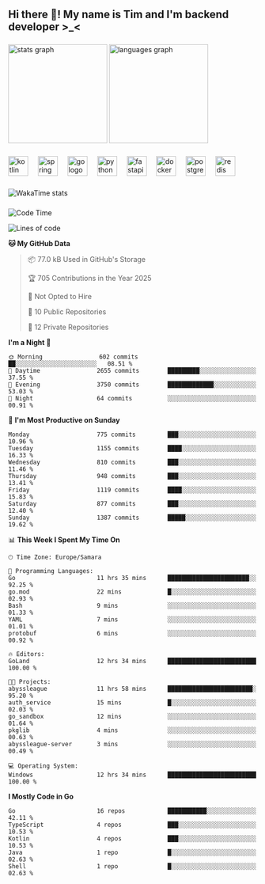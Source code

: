 <h2 align="left">Hi there 👋! My name is Tim and I'm backend developer >_<</h2>

###

<div align="left">
  <img src="https://github-readme-stats-qilm.vercel.app/api?username=intezya&hide_title=false&hide_rank=false&show_icons=true&include_all_commits=true&count_private=true&disable_animations=false&theme=omni&locale=en&hide_border=true&order=1&show=prs_merged&hide=issues" height="200" alt="stats graph"  />
  <img src="https://github-readme-stats-qilm.vercel.app/api/top-langs?username=intezya&locale=en&hide_title=false&layout=donut&langs_count=5&theme=omni&hide_border=true&order=2&exclude_repo=github-readme-stats&hide=mako" height="200" alt="languages graph"  />
</div>

###

<div align="left">
  <img src="https://img.shields.io/badge/Kotlin-7F52FF?logo=kotlin&logoColor=white&style=for-the-badge" height="40" alt="kotlin logo"  />
  <img width="12" />
  <img src="https://img.shields.io/badge/Spring-6DB33F?logo=spring&logoColor=black&style=for-the-badge" height="40" alt="spring logo"  />
  <img width="12" />
  <img src="https://img.shields.io/badge/Go-00ADD8?logo=go&logoColor=white&style=for-the-badge" height="40" alt="go logo"  />
  <img width="12" />
  <img src="https://img.shields.io/badge/Python-3776AB?logo=python&logoColor=white&style=for-the-badge" height="40" alt="python logo"  />
  <img width="12" />
  <img src="https://img.shields.io/badge/FastAPI-009688?logo=fastapi&logoColor=white&style=for-the-badge" height="40" alt="fastapi logo"  />
  <img width="12" />
  <img src="https://img.shields.io/badge/Docker-2496ED?logo=docker&logoColor=white&style=for-the-badge" height="40" alt="docker logo"  />
  <img width="12" />
  <img src="https://img.shields.io/badge/PostgreSQL-4169E1?logo=postgresql&logoColor=white&style=for-the-badge" height="40" alt="postgresql logo"  />
  <img width="12" />
  <img src="https://img.shields.io/badge/Redis-DC382D?logo=redis&logoColor=white&style=for-the-badge" height="40" alt="redis logo"  />
</div>

###

<picture>
	<source
		srcset="https://github-readme-stats-qilm.vercel.app/api/wakatime?username=intezya&theme=omni&layout=compact&hide_border=true"
		media="(prefers-color-scheme: dark)%2C (prefers-color-scheme: no-preference)"
	/>
	<img alt="WakaTime stats" src="https://github-readme-stats-qilm.vercel.app/api/wakatime?username=intezya&theme=omni&layout=compact&hide_border=true&"/>
</picture>

###

<!--START_SECTION:waka-->
![Code Time](http://img.shields.io/badge/Code%20Time-870%20hrs%2045%20mins-blue)

![Lines of code](https://img.shields.io/badge/From%20Hello%20World%20I%27ve%20Written-1.0%20million%20lines%20of%20code-blue)

**🐱 My GitHub Data** 

> 📦 77.0 kB Used in GitHub's Storage 
 > 
> 🏆 705 Contributions in the Year 2025
 > 
> 🚫 Not Opted to Hire
 > 
> 📜 10 Public Repositories 
 > 
> 🔑 12 Private Repositories 
 > 
**I'm a Night 🦉** 

```text
🌞 Morning                602 commits         ██░░░░░░░░░░░░░░░░░░░░░░░   08.51 % 
🌆 Daytime                2655 commits        █████████░░░░░░░░░░░░░░░░   37.55 % 
🌃 Evening                3750 commits        █████████████░░░░░░░░░░░░   53.03 % 
🌙 Night                  64 commits          ░░░░░░░░░░░░░░░░░░░░░░░░░   00.91 % 
```
📅 **I'm Most Productive on Sunday** 

```text
Monday                   775 commits         ███░░░░░░░░░░░░░░░░░░░░░░   10.96 % 
Tuesday                  1155 commits        ████░░░░░░░░░░░░░░░░░░░░░   16.33 % 
Wednesday                810 commits         ███░░░░░░░░░░░░░░░░░░░░░░   11.46 % 
Thursday                 948 commits         ███░░░░░░░░░░░░░░░░░░░░░░   13.41 % 
Friday                   1119 commits        ████░░░░░░░░░░░░░░░░░░░░░   15.83 % 
Saturday                 877 commits         ███░░░░░░░░░░░░░░░░░░░░░░   12.40 % 
Sunday                   1387 commits        █████░░░░░░░░░░░░░░░░░░░░   19.62 % 
```


📊 **This Week I Spent My Time On** 

```text
🕑︎ Time Zone: Europe/Samara

💬 Programming Languages: 
Go                       11 hrs 35 mins      ███████████████████████░░   92.25 % 
go.mod                   22 mins             █░░░░░░░░░░░░░░░░░░░░░░░░   02.93 % 
Bash                     9 mins              ░░░░░░░░░░░░░░░░░░░░░░░░░   01.33 % 
YAML                     7 mins              ░░░░░░░░░░░░░░░░░░░░░░░░░   01.01 % 
protobuf                 6 mins              ░░░░░░░░░░░░░░░░░░░░░░░░░   00.92 % 

🔥 Editors: 
GoLand                   12 hrs 34 mins      █████████████████████████   100.00 % 

🐱‍💻 Projects: 
abyssleague              11 hrs 58 mins      ████████████████████████░   95.20 % 
auth_service             15 mins             █░░░░░░░░░░░░░░░░░░░░░░░░   02.03 % 
go_sandbox               12 mins             ░░░░░░░░░░░░░░░░░░░░░░░░░   01.64 % 
pkglib                   4 mins              ░░░░░░░░░░░░░░░░░░░░░░░░░   00.63 % 
abyssleague-server       3 mins              ░░░░░░░░░░░░░░░░░░░░░░░░░   00.49 % 

💻 Operating System: 
Windows                  12 hrs 34 mins      █████████████████████████   100.00 % 
```

**I Mostly Code in Go** 

```text
Go                       16 repos            ███████████░░░░░░░░░░░░░░   42.11 % 
TypeScript               4 repos             ███░░░░░░░░░░░░░░░░░░░░░░   10.53 % 
Kotlin                   4 repos             ███░░░░░░░░░░░░░░░░░░░░░░   10.53 % 
Java                     1 repo              █░░░░░░░░░░░░░░░░░░░░░░░░   02.63 % 
Shell                    1 repo              █░░░░░░░░░░░░░░░░░░░░░░░░   02.63 % 
```




<!--END_SECTION:waka-->
